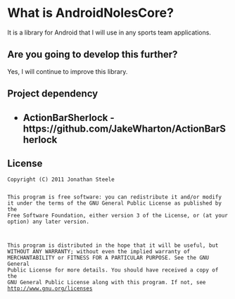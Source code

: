 <h1>What is AndroidNolesCore?</h1>
<p>It is a library for Android that I will use in any sports team applications.</p>

<h2>Are you going to develop this further?</h2>
<p>Yes, I will continue to improve this library.</p>

<h2>Project dependency<h2>
<ul>
   <li>ActionBarSherlock - https://github.com/JakeWharton/ActionBarSherlock</li>
</ul>

<h2>License</h2>
<pre><code>Copyright (C) 2011 Jonathan Steele

This program is free software: you can redistribute it and/or modify
it under the terms of the GNU General Public License as published by
the Free Software Foundation, either version 3 of the License, or
(at your option) any later version.
 
This program is distributed in the hope that it will be useful,
but WITHOUT ANY WARRANTY; without even the implied warranty of
MERCHANTABILITY or FITNESS FOR A PARTICULAR PURPOSE.  See the
GNU General Public License for more details.
You should have received a copy of the GNU General Public License
along with this program.  If not, see <a href="http://www.gnu.org/licenses/" target="_blank">http://www.gnu.org/licenses</a></code></pre>
